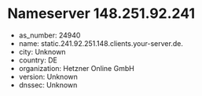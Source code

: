 # Nameserver 148.251.92.241

* as_number: 24940
* name: static.241.92.251.148.clients.your-server.de.
* city: Unknown
* country: DE
* organization: Hetzner Online GmbH
* version: Unknown
* dnssec: Unknown
